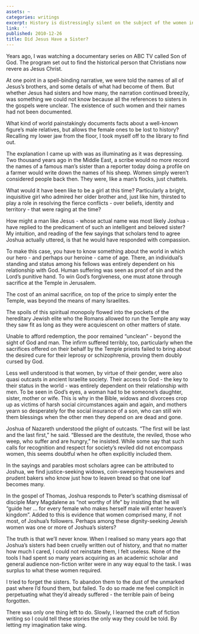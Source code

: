 ```yaml
---
assets: ~
categories: writings
excerpt: History is distressingly silent on the subject of the women in Jesus’ life
link: ''
published: 2010-12-26
title: Did Jesus Have a Sister?
---
```

Years ago, I was watching a documentary series on ABC TV called Son of
God. The program set out to find the historical person that Christians
now revere as Jesus Christ.

At one point in a spell-binding narrative, we were told the names of all
of Jesus’s brothers, and some details of what had become of them. But
whether Jesus had sisters and how many, the narration continued
breezily, was something we could not know because all the references to
sisters in the gospels were unclear. The existence of such women and
their names had not been documented.

What kind of world painstakingly documents facts about a well-known
figure’s male relatives, but allows the female ones to be lost to
history? Recalling my lower jaw from the floor, I took myself off to the
library to find out.

The explanation I came up with was as illuminating as it was depressing.
Two thousand years ago in the Middle East, a scribe would no more record
the names of a famous man’s sister than a reporter today doing a profile
on a farmer would write down the names of his sheep. Women simply
weren’t considered people back then. They were, like a man’s flocks,
just chattels.

What would it have been like to be a girl at this time? Particularly a
bright, inquisitive girl who admired her older brother and, just like
him, thirsted to play a role in resolving the fierce conflicts - over
beliefs, identity and territory - that were raging at the time?

How might a man like Jesus - whose actual name was most likely Joshua -
have replied to the predicament of such an intelligent and beloved
sister? My intuition, and reading of the few sayings that scholars tend
to agree Joshua actually uttered, is that he would have responded with
compassion.

To make this case, you have to know something about the world in which
our hero - and perhaps our heroine - came of age. There, an individual’s
standing and status among his fellows was entirely dependent on his
relationship with God. Human suffering was seen as proof of sin and the
Lord’s punitive hand. To win God’s forgiveness, one must atone through
sacrifice at the Temple in Jerusalem.

The cost of an animal sacrifice, on top of the price to simply enter the
Temple, was beyond the means of many Israelites.

The spoils of this spiritual monopoly flowed into the pockets of the
hereditary Jewish elite who the Romans allowed to run the Temple any way
they saw fit as long as they were acquiescent on other matters of state.

Unable to afford redemption, the poor remained “unclean” - beyond the
sight of God and man. The infirm suffered terribly, too, particularly
when the sacrifices offered on their behalf by the Temple priests failed
to bring about the desired cure for their leprosy or schizophrenia,
proving them doubly cursed by God.

Less well understood is that women, by virtue of their gender, were also
quasi outcasts in ancient Israelite society. Their access to God - the
key to their status in the world - was entirely dependent on their
relationship with men. To be seen in God’s eyes, a woman had to be
someone’s daughter, sister, mother or wife. This is why in the Bible,
widows and divorcees crop up as victims of harsh social circumstances
again and again, and mothers yearn so desperately for the social
insurance of a son, who can still win them blessings when the other men
they depend on are dead and gone.

Joshua of Nazareth understood the plight of outcasts. “The first will be
last and the last first,” he said. “Blessed are the destitute, the
reviled, those who weep, who suffer and are hungry,” he insisted. While
some say that such calls for recognition and respect for society’s
reviled did not encompass women, this seems doubtful when he often
explicitly included them.

In the sayings and parables most scholars agree can be attributed to
Joshua, we find justice-seeking widows, coin-sweeping housewives and
prudent bakers who know just how to leaven bread so that one loaf
becomes many.

In the gospel of Thomas, Joshua responds to Peter’s scathing dismissal
of disciple Mary Magdalene as “not worthy of life” by insisting that he
will “guide her … for every female who makes herself male will enter
heaven’s kingdom”. Added to this is evidence that women comprised many,
if not most, of Joshua’s followers. Perhaps among these dignity-seeking
Jewish women was one or more of Joshua’s sisters?

The truth is that we’ll never know. When I realised so many years ago
that Joshua’s sisters had been cruelly written out of history, and that
no matter how much I cared, I could not reinstate them, I felt useless.
None of the tools I had spent so many years acquiring as an academic
scholar and general audience non-fiction writer were in any way equal to
the task. I was surplus to what these women required.

I tried to forget the sisters. To abandon them to the dust of the
unmarked past where I’d found them, but failed. To do so made me feel
complicit in perpetuating what they’d already suffered - the terrible
pain of being forgotten.

There was only one thing left to do. Slowly, I learned the craft of
fiction writing so I could tell these stories the only way they could be
told. By letting my imagination take wing.